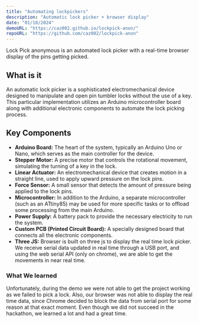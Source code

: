 ```yaml
---
title: "Automating lockpickers"
description: "Automatic lock picker + browser display"
date: "01/18/2024"
demoURL: "https://caz002.github.io/lockpick-anon/"
repoURL: "https://github.com/caz002/lockpick-anon"
---
```



Lock Pick anonymous is an automated lock picker with a real-time browser display of the pins getting picked.

## What is it

An automatic lock picker is a sophisticated electromechanical device designed to manipulate and open pin tumbler locks without the use of a key. This particular implementation utilizes an Arduino microcontroller board along with additional electronic components to automate the lock picking process.

## Key Components

- **Arduino Board:** The heart of the system, typically an Arduino Uno or Nano, which serves as the main controller for the device.
- **Stepper Motor:** A precise motor that controls the rotational movement, simulating the turning of a key in the lock.
- **Linear Actuator:** An electromechanical device that creates motion in a straight line, used to apply upward pressure on the lock pins.
- **Force Sensor:** A small sensor that detects the amount of pressure being applied to the lock pins.
- **Microcontroller:** In addition to the Arduino, a separate microcontroller (such as an ATtiny85) may be used for more specific tasks or to offload some processing from the main Arduino.
- **Power Supply:** A battery pack to provide the necessary electricity to run the system.
- **Custom PCB (Printed Circuit Board):** A specially designed board that connects all the electronic components.
- **Three JS:** Browser is built on three js to display the real time lock picker. We receive serial data updated in real time through a USB port, and using the web serial API (only on chrome), we are able to get the movements in near real time.


### What We learned

Unfortunately, during the demo we were not able to get the project working as we failed to pick a lock. Also, our browser was not able to display the real time data, since Chrome decided to block the data from serial port for some reason at that exact moment. Even though we did not succeed in the hackathon, we learned a lot and had a great time.

